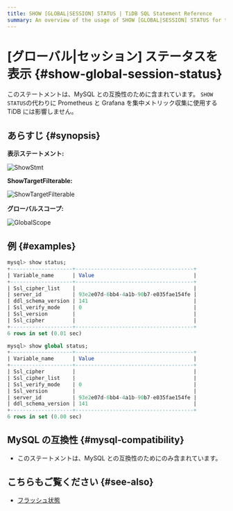 ```yaml
---
title: SHOW [GLOBAL|SESSION] STATUS | TiDB SQL Statement Reference
summary: An overview of the usage of SHOW [GLOBAL|SESSION] STATUS for the TiDB database.
---
```


# [グローバル|セッション] ステータスを表示 {#show-global-session-status}

このステートメントは、MySQL との互換性のために含まれています。 `SHOW STATUS`の代わりに Prometheus と Grafana を集中メトリック収集に使用する TiDB には影響しません。

## あらすじ {#synopsis}

**表示ステートメント:**

![ShowStmt](/media/sqlgram/ShowStmt.png)

**ShowTargetFilterable:**

![ShowTargetFilterable](/media/sqlgram/ShowTargetFilterable.png)

**グローバルスコープ:**

![GlobalScope](/media/sqlgram/GlobalScope.png)

## 例 {#examples}

```sql
mysql> show status;
+--------------------+--------------------------------------+
| Variable_name      | Value                                |
+--------------------+--------------------------------------+
| Ssl_cipher_list    |                                      |
| server_id          | 93e2e07d-6bb4-4a1b-90b7-e035fae154fe |
| ddl_schema_version | 141                                  |
| Ssl_verify_mode    | 0                                    |
| Ssl_version        |                                      |
| Ssl_cipher         |                                      |
+--------------------+--------------------------------------+
6 rows in set (0.01 sec)

mysql> show global status;
+--------------------+--------------------------------------+
| Variable_name      | Value                                |
+--------------------+--------------------------------------+
| Ssl_cipher         |                                      |
| Ssl_cipher_list    |                                      |
| Ssl_verify_mode    | 0                                    |
| Ssl_version        |                                      |
| server_id          | 93e2e07d-6bb4-4a1b-90b7-e035fae154fe |
| ddl_schema_version | 141                                  |
+--------------------+--------------------------------------+
6 rows in set (0.00 sec)
```

## MySQL の互換性 {#mysql-compatibility}

-   このステートメントは、MySQL との互換性のためにのみ含まれています。

## こちらもご覧ください {#see-also}

-   [フラッシュ状態](/sql-statements/sql-statement-flush-status.md)
